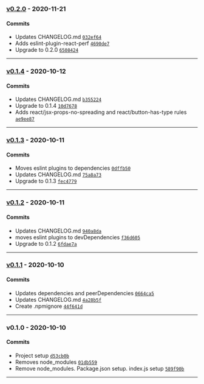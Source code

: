 <br />

### [v0.2.0](https://github.com/atomikui/eslint-config-atomikui/compare/v0.1.4...v0.2.0) - 2020-11-21

#### Commits

- Updates CHANGELOG.md [`032ef64`](https://github.com/atomikui/eslint-config-atomikui/commit/032ef64b8e6396431ec93151a6e4d4e38c29b796)
- Adds eslint-plugin-react-perf [`4690de7`](https://github.com/atomikui/eslint-config-atomikui/commit/4690de74e87f90c2cbb21a299c563cd3db253731)
- Upgrade to 0.2.0 [`6508424`](https://github.com/atomikui/eslint-config-atomikui/commit/6508424eee31a41f0d3db59ee93e19af9868dcf2)

<hr />

### [v0.1.4](https://github.com/atomikui/eslint-config-atomikui/compare/v0.1.3...v0.1.4) - 2020-10-12

#### Commits

- Updates CHANGELOG.md [`b355224`](https://github.com/atomikui/eslint-config-atomikui/commit/b355224e036d93665c8bffb919bf930b8bb400fd)
- Upgrade to 0.1.4 [`10d7678`](https://github.com/atomikui/eslint-config-atomikui/commit/10d76787ce669ad6c9b17bf4de5cc786a5ad8c49)
- Adds react/jsx-props-no-spreading and react/button-has-type rules [`ae9ee87`](https://github.com/atomikui/eslint-config-atomikui/commit/ae9ee8725fce8fa34f9993d8b100aa24905c6b8b)

<hr />

### [v0.1.3](https://github.com/atomikui/eslint-config-atomikui/compare/v0.1.2...v0.1.3) - 2020-10-11

#### Commits

- Moves eslint plugins to dependencies [`0dffb50`](https://github.com/atomikui/eslint-config-atomikui/commit/0dffb500234a910b00ad080421964f5fa3ade1a5)
- Updates CHANGELOG.md [`75a8a73`](https://github.com/atomikui/eslint-config-atomikui/commit/75a8a73f5a4c0445837a4d443dfdb19465ebc3d3)
- Upgrade to 0.1.3 [`fec4779`](https://github.com/atomikui/eslint-config-atomikui/commit/fec47799ce3a2c55739f08b406888b0f6a2ef6ea)

<hr />

### [v0.1.2](https://github.com/atomikui/eslint-config-atomikui/compare/v0.1.1...v0.1.2) - 2020-10-11

#### Commits

- Updates CHANGELOG.md [`940a8da`](https://github.com/atomikui/eslint-config-atomikui/commit/940a8daf0a36ec4514681a8e14757efb0cb3dd0a)
- moves eslint plugins to devDependencies [`f36d605`](https://github.com/atomikui/eslint-config-atomikui/commit/f36d605ef77bff3d3ef9f030bd73cdb976a73c55)
- Upgrade to 0.1.2 [`6fdae7a`](https://github.com/atomikui/eslint-config-atomikui/commit/6fdae7a60198e2e58c1995a942b3b5eeee529430)

<hr />

### [v0.1.1](https://github.com/atomikui/eslint-config-atomikui/compare/v0.1.0...v0.1.1) - 2020-10-10

#### Commits

- Updates dependencies and peerDependencies [`0664ca5`](https://github.com/atomikui/eslint-config-atomikui/commit/0664ca5aaa2532bd27c3ba55a2f210337768cf6b)
- Updates CHANGELOG.md [`4a28b5f`](https://github.com/atomikui/eslint-config-atomikui/commit/4a28b5fe30f04a0d9d9b43a50e2b0c0e4a381063)
- Create .npmignore [`44f641d`](https://github.com/atomikui/eslint-config-atomikui/commit/44f641d9d1bac27f359eade8edd78215e94a0b24)

<hr />

### v0.1.0 - 2020-10-10

#### Commits

- Project setup [`d53cb0b`](https://github.com/atomikui/eslint-config-atomikui/commit/d53cb0b2add0549627d3861a76caf2f280964a89)
- Removes node_modules [`01db559`](https://github.com/atomikui/eslint-config-atomikui/commit/01db5599404cabf2c507d9f2d86f60bc43f24425)
- Remove node_modules. Package.json setup. index.js setup [`589f90b`](https://github.com/atomikui/eslint-config-atomikui/commit/589f90b57f5a84ef63d7aee587601aebb98a9e1d)

<hr />
